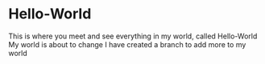 # Hello-World
This is where you meet and see everything in my world, called Hello-World
My world is about to change I have created a branch to add more to my world 

